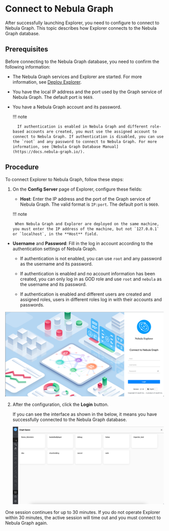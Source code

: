 # Connect to Nebula Graph

After successfully launching Explorer, you need to configure to connect to Nebula Graph. This topic describes how Explorer connects to the Nebula Graph database.

## Prerequisites

Before connecting to the Nebula Graph database, you need to confirm the following information:

- The Nebula Graph services and Explorer are started. For more information, see [Deploy Explorer](../deploy-connect/ex-ug-connect.md).

- You have the local IP address and the port used by the Graph service of Nebula Graph. The default port is `9669`.

- You have a Nebula Graph account and its password.

  !!! note
        
        If authentication is enabled in Nebula Graph and different role-based accounts are created, you must use the assigned account to connect to Nebula Graph. If authentication is disabled, you can use the `root` and any password to connect to Nebula Graph. For more information, see [Nebula Graph Database Manual](https://docs.nebula-graph.io/).

## Procedure

To connect Explorer to Nebula Graph, follow these steps:

1. On the **Config Server** page of Explorer, configure these fields:

   - **Host**: Enter the IP address and the port of the Graph service of Nebula Graph. The valid format is `IP:port`. The default port is `9669`.  

    !!! note

        When Nebula Graph and Explorer are deployed on the same machine, you must enter the IP address of the machine, but not `127.0.0.1` or `localhost`, in the **Host** field.

  - **Username** and **Password**: Fill in the log in account according to the authentication settings of Nebula Graph.

    - If authentication is not enabled, you can use `root` and any password as the username and its password.

    - If authentication is enabled and no account information has been created, you can only log in as GOD role and use `root` and `nebula` as the username and its password.

    - If authentication is enabled and different users are created and assigned roles, users in different roles log in with their accounts and passwords.

   ![The Config Server page shows the fields to be configured for connection](../figs/ex-ug-002-1.png)

2. After the configuration, click the **Login** button.

   If you can see the interface as shown in the below, it means you have successfully connected to the Nebula Graph database.

   ![The Console page shows that the connection is successful](../figs/ex-ug-051-1.png "Nebula Graph is connected")

One session continues for up to 30 minutes. If you do not operate Explorer within 30 minutes, the active session will time out and you must connect to Nebula Graph again.
